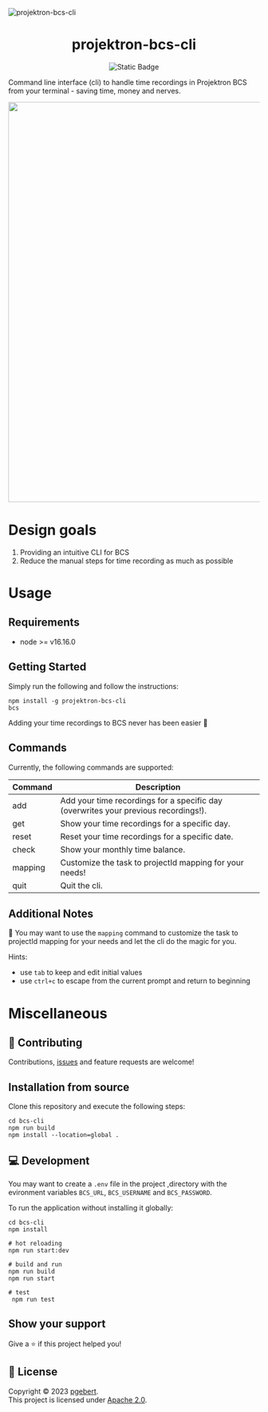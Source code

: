 ![projektron-bcs-cli](https://github.com/pgebert/projektron-bcs-cli/assets/6838540/6dca9cef-bc3b-4f55-9b01-f323b2a7db21)

<h1 align="center">projektron-bcs-cli</h1>

<p align="center">
 <img alt="Static Badge" src="https://img.shields.io/badge/BCS_Version-V21.4-blue">
</p


Command line interface (cli) to handle time recordings in Projektron BCS from your terminal - saving time, money and
nerves.

<p align="center">
<img src="https://github.com/pgebert/projektron-bcs-cli/assets/6838540/ed9f7559-c5e0-497c-aa15-0491ba400b1c" width="800px" height="auto" />
</p>

# Design goals

1. Providing an intuitive CLI for BCS
2. Reduce the manual steps for time recording as much as possible

# Usage

## Requirements

- node >= v16.16.0

## Getting Started

Simply run the following and follow the instructions:

```shell
npm install -g projektron-bcs-cli
bcs
```

Adding your time recordings to BCS never has been easier 🚀

## Commands

Currently, the following commands are supported:

| Command | Description                                                                         |
|---------|-------------------------------------------------------------------------------------|
| add     | Add your time recordings for a specific day (overwrites your previous recordings!). |
| get     | Show your time recordings for a specific day.                                       |
| reset   | Reset your time recordings for a specific date.                                     |
| check   | Show your monthly time balance.                                                     |
| mapping | Customize the task to projectId mapping for your needs!                             |
| quit    | Quit the cli.                                                                       |

## Additional Notes

📢 You may want to use the `mapping` command to customize the task to projectId mapping for your needs
and let the cli do the magic for you.

Hints:

- use `tab` to keep and edit initial values
- use `ctrl+c` to escape from the current prompt and return to beginning

# Miscellaneous

## 🤝 Contributing

Contributions, [issues](https://github.com/pgebert/bcs-cli/issues) and feature requests are welcome!

## Installation from source

Clone this repository and execute the following steps:

```shell
cd bcs-cli
npm run build
npm install --location=global .
```

## 💻 Development

You may want to create a `.env` file in the project ,directory with the evironment variables `BCS_URL`, `BCS_USERNAME`
and `BCS_PASSWORD`.

To run the application without installing it globally:

```shell
cd bcs-cli
npm install

# hot reloading
npm run start:dev

# build and run
npm run build
npm run start

# test
 npm run test
```

## Show your support

Give a ⭐️ if this project helped you!

## 📝 License

Copyright © 2023 [pgebert](https://github.com/pgebert).  
This project is licensed under [Apache 2.0](LICENSE).
